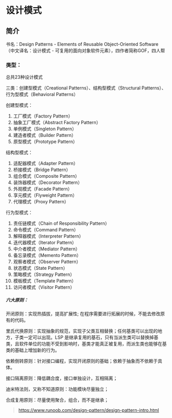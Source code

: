 # 设计模式

## 简介

书名：Design Patterns - Elements of Reusable Object-Oriented Software（中文译名：设计模式 - 可复用的面向对象软件元素），四作者简称GOF，四人帮

### 类型：

总共23种设计模式

三类：创建型模式（Creational Patterns）、结构型模式（Structural Patterns）、行为型模式（Behavioral Patterns）

创建型模式：

1. 工厂模式（Factory Pattern）
2. 抽象工厂模式（Abstract Factory Pattern）
3. 单例模式（Singleton Pattern）
4. 建造者模式（Builder Pattern）
5. 原型模式（Prototype Pattern）

结构型模式：

1. 适配器模式（Adapter Pattern）
2. 桥接模式（Bridge Pattern）
3. 组合模式（Composite Pattern）
4. 装饰器模式（Decorator Pattern）
5. 外观模式（Facade Pattern）
6. 享元模式（Flyweight Pattern）
7. 代理模式（Proxy Pattern）

行为型模式：

1. 责任链模式（Chain of Responsibility Pattern）
2. 命令模式（Command Pattern）
3. 解释器模式（Interpreter Pattern）
4. 迭代器模式（Iterator Pattern）
5. 中介者模式（Mediator Pattern）
6. 备忘录模式（Memento Pattern）
7. 观察者模式（Observer Pattern）
8. 状态模式（State Pattern）
9. 策略模式（Strategy Pattern）
10. 模板模式（Template Pattern）
11. 访问者模式（Visitor Pattern）

##### 六大原则：

开闭原则：实现热插拔，提高扩展性; 在程序需要进行拓展的时候，不能去修改原有的代码。

里氏代换原则：实现抽象的规范，实现子父类互相替换；任何基类可以出现的地方，子类一定可以出现。LSP 是继承复用的基石，只有当派生类可以替换掉基类，且软件单位的功能不受到影响时，基类才能真正被复用，而派生类也能够在基类的基础上增加新的行为。

依赖倒转原则：针对接口编程，实现开闭原则的基础；依赖于抽象而不依赖于具体。

接口隔离原则：降低耦合度，接口单独设计，互相隔离；

迪米特法则，又称不知道原则：功能模块尽量独立；

合成复用原则：尽量使用聚合，组合，而不是继承；







> <https://www.runoob.com/design-pattern/design-pattern-intro.html>